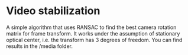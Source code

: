 # Video stabilization

A simple algorithm that uses RANSAC to find the best camera rotation matrix for frame transform. It works under the assumption of stationary optical center, i.e. the transform has 3 degrees of freedom.
You can find results in the /media folder.
